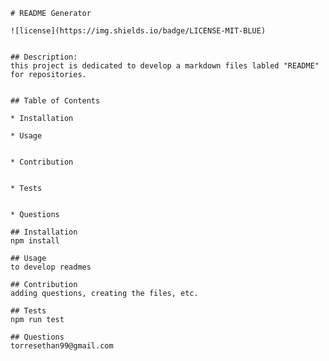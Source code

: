 

    # README Generator

    ![license](https://img.shields.io/badge/LICENSE-MIT-BLUE)
    

    ## Description:
    this project is dedicated to develop a markdown files labled "README" for repositories.  


    ## Table of Contents 
  
    * Installation

    * Usage


    * Contribution


    * Tests


    * Questions
    
    ## Installation
    npm install

    ## Usage
    to develop readmes

    ## Contribution
    adding questions, creating the files, etc.

    ## Tests
    npm run test

    ## Questions
    torresethan99@gmail.com
    
    
    